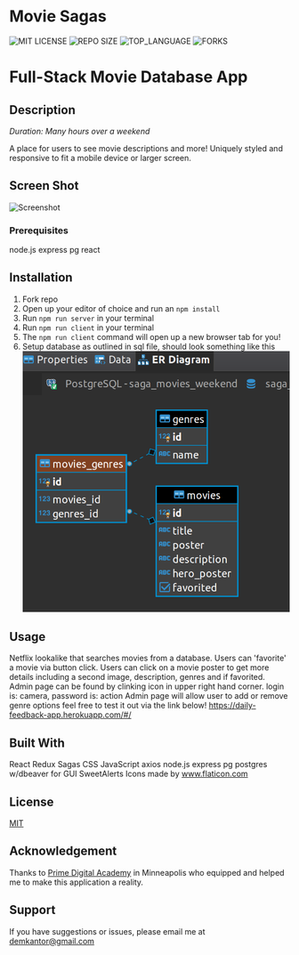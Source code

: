 # Movie Sagas


![MIT LICENSE](https://img.shields.io/github/license/scottbromander/the_marketplace.svg?style=flat-square)
![REPO SIZE](https://img.shields.io/github/repo-size/scottbromander/the_marketplace.svg?style=flat-square)
![TOP_LANGUAGE](https://img.shields.io/github/languages/top/scottbromander/the_marketplace.svg?style=flat-square)
![FORKS](https://img.shields.io/github/forks/scottbromander/the_marketplace.svg?style=social)

# Full-Stack Movie Database App


## Description

_Duration: Many hours over a weekend_

A place for users to see movie descriptions and more!
Uniquely styled and responsive to fit a mobile device or larger screen.

## Screen Shot
![Screenshot](/public/images/screenshot.png?raw=true "Welcome Screen")

### Prerequisites

node.js
express
pg
react


## Installation

1. Fork repo
2. Open up your editor of choice and run an `npm install`
3. Run `npm run server` in your terminal
4. Run `npm run client` in your terminal
5. The `npm run client` command will open up a new browser tab for you!
6. Setup database as outlined in sql file, should look something like this
![Database](/public/images/database.png?raw=true "database setup")

## Usage
Netflix lookalike that searches movies from a database.
Users can 'favorite' a movie via button click.
Users can click on a movie poster to get more details including a second image, description, genres and if favorited.
Admin page can be found by clinking icon in upper right hand corner. login is: camera, password is: action
Admin page will allow user to add or remove genre options
feel free to test it out via the link below!
https://daily-feedback-app.herokuapp.com/#/

## Built With
React
Redux
Sagas
CSS
JavaScript
axios
node.js
express
pg
postgres w/dbeaver for GUI
SweetAlerts
Icons made by www.flaticon.com

## License
[MIT](https://choosealicense.com/licenses/mit/)

## Acknowledgement
Thanks to [Prime Digital Academy](www.primeacademy.io) in Minneapolis who equipped and helped me to make this application a reality.

## Support
If you have suggestions or issues, please email me at [demkantor@gmail.com](www.google.com)

